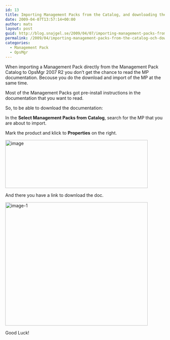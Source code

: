 ```yaml
---
id: 13
title: Importing Management Packs from the Catalog, and downloading the MP guide.
date: 2009-04-07T13:57:14+00:00
author: mats
layout: post
guid: http://blog.snajgel.se/2009/04/07/importing-management-packs-from-the-catalog-och-downloading-documentation/
permalink: /2009/04/importing-management-packs-from-the-catalog-och-downloading-documentation/
categories:
  - Management Pack
  - OpsMgr
---
```

When importing a Management Pack directly from the Management Pack Catalog to OpsMgr 2007 R2 you don&#8217;t get the chance to read the MP documentation. Becouse you do the download and import of the MP at the same time.
  
Most of the Management Packs got pre-install instructions in the documentation that you want to read.

So, to be able to download the documentation:

In the **Select Management Packs from Catalog**, search for the MP that you are about to import.
  
Mark the product and klick to **Properties** on the right.
  
<img class="alignnone size-full wp-image-26" title="image" src="http://www.opsmode.com/wp-content/uploads/2009/05/image.jpg" alt="image" width="450" height="152" srcset="http://www.opsmode.com/wp-content/uploads/2009/05/image.jpg 450w, http://www.opsmode.com/wp-content/uploads/2009/05/image-300x101.jpg 300w" sizes="(max-width: 450px) 100vw, 450px" />

And there you have a link to download the doc.
  
<img class="alignnone size-full wp-image-27" title="image-1" src="http://www.opsmode.com/wp-content/uploads/2009/05/image-1.jpg" alt="image-1" width="450" height="390" srcset="http://www.opsmode.com/wp-content/uploads/2009/05/image-1.jpg 450w, http://www.opsmode.com/wp-content/uploads/2009/05/image-1-300x260.jpg 300w" sizes="(max-width: 450px) 100vw, 450px" />

Good Luck!